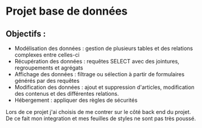 # Projet base de données

## Objectifs :
- Modélisation des données : gestion de plusieurs tables et des relations complexes entre celles-ci
- Récupération des données : requêtes SELECT avec des jointures, regroupements et agrégats
- Affichage des données : filtrage ou sélection à partir de formulaires générés par des requêtes
- Modification des données : ajout et suppression d'articles, modification des contenus et des différentes relations.
- Hébergement : appliquer des règles de sécurités 

Lors de ce projet j'ai choisis de me contrer sur le côté back end du projet. De ce fait mon integration et mes feuilles de styles ne sont pas très poussé.
